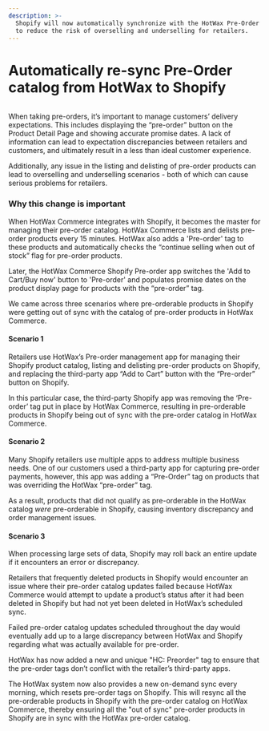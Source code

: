 ```yaml
---
description: >-
  Shopify will now automatically synchronize with the HotWax Pre-Order catalog
  to reduce the risk of overselling and underselling for retailers.
---
```


# Automatically re-sync Pre-Order catalog from HotWax to Shopify

<figure><img src="https://www.hotwax.co/hubfs/Product%20Updates%20and%20Release%20Notes/2022/April%20and%20May%202022/Product%20Updates/Featured%20image/Automatically%20re-sync%20Pre-Order%20catalog%20from%20HotWax%20to%20Shopify.png" alt=""><figcaption></figcaption></figure>

When taking pre-orders, it’s important to manage customers’ delivery expectations. This includes displaying the “pre-order” button on the Product Detail Page and showing accurate promise dates. A lack of information can lead to expectation discrepancies between retailers and customers, and ultimately result in a less than ideal customer experience.

Additionally, any issue in the listing and delisting of pre-order products can lead to overselling and underselling scenarios - both of which can cause serious problems for retailers.

### Why this change is important

When HotWax Commerce integrates with Shopify, it becomes the master for managing their pre-order catalog. HotWax Commerce lists and delists pre-order products every 15 minutes. HotWax also adds a 'Pre-order' tag to these products and automatically checks the “continue selling when out of stock” flag for pre-order products.

Later, the HotWax Commerce Shopify Pre-order app switches the 'Add to Cart/Buy now' button to 'Pre-order' and populates promise dates on the product display page for products with the “pre-order” tag.

We came across three scenarios where pre-orderable products in Shopify were getting out of sync with the catalog of pre-order products in HotWax Commerce.

#### Scenario 1

Retailers use HotWax’s Pre-order management app for managing their Shopify product catalog, listing and delisting pre-order products on Shopify, and replacing the third-party app “Add to Cart” button with the “Pre-order” button on Shopify.

In this particular case, the third-party Shopify app was removing the ‘Pre-order’ tag put in place by HotWax Commerce, resulting in pre-orderable products in Shopify being out of sync with the pre-order catalog in HotWax Commerce.

#### Scenario 2

Many Shopify retailers use multiple apps to address multiple business needs. One of our customers used a third-party app for capturing pre-order payments, however, this app was adding a “Pre-Order” tag on products that was overriding the HotWax “pre-order” tag.

As a result, products that did not qualify as pre-orderable in the HotWax catalog _were_ pre-orderable in Shopify, causing inventory discrepancy and order management issues.

#### Scenario 3

When processing large sets of data, Shopify may roll back an entire update if it encounters an error or discrepancy.

Retailers that frequently deleted products in Shopify would encounter an issue where their pre-order catalog updates failed because HotWax Commerce would attempt to update a product’s status after it had been deleted in Shopify but had not yet been deleted in HotWax’s scheduled sync.

Failed pre-order catalog updates scheduled throughout the day would eventually add up to a large discrepancy between HotWax and Shopify regarding what was actually available for pre-order.

HotWax has now added a new and unique "HC: Preorder" tag to ensure that the pre-order tags don’t conflict with the retailer’s third-party apps.

The HotWax system now also provides a new on-demand sync every morning, which resets pre-order tags on Shopify. This will resync all the pre-orderable products in Shopify with the pre-order catalog on HotWax Commerce, thereby ensuring all the "out of sync" pre-order products in Shopify are in sync with the HotWax pre-order catalog.
